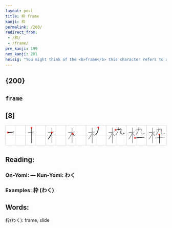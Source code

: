 ```yaml
---
layout: post
title: 枠 frame
kanji: 枠
permalink: /200/
redirect_from:
 - /枠/
 - /frame/
pre_kanji: 199
nex_kanji: 201
heisig: "You might think of the <b>frame</b> this character refers to as the sort of <b>frame</b> we have created by drawing a dark line around this kanji and its explanation. Then think of that line as made of very thin <i>wood</i>; and finally note how each time the line bends it forms a 90° angle, thus giving us the <i>nine</i> and the <i>ten</i>."
---
```


## {200}

## `frame`

## [8]

<div class="stroke"><img src="../images/E69EA0.png" /></div>

## Reading:

### On-Yomi:  &mdash; Kun-Yomi: わく

### Examples: 枠 (わく)

## Words:

枠(わく): frame, slide
